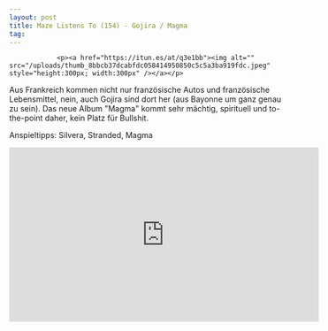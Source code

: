 ```yaml
---
layout: post
title: Maze Listens To (154) - Gojira / Magma
tag: 
---
```



                <p><a href="https://itun.es/at/q3e1bb"><img alt="" src="/uploads/thumb_8bbcb37dcabfdc058414950850c5c5a3ba919fdc.jpeg" style="height:300px; width:300px" /></a></p>
<p><span class="glyphicon glyphicon-star"></span><span class="glyphicon glyphicon-star"></span><span class="glyphicon glyphicon-star"></span><span class="glyphicon glyphicon-star"></span><span class="glyphicon glyphicon-star"></span></p>
<p>Aus Frankreich kommen nicht nur franz&ouml;sische Autos und franz&ouml;sische Lebensmittel, nein, auch Gojira sind dort her (aus Bayonne um ganz genau zu sein). Das neue Album &quot;Magma&quot; kommt sehr m&auml;chtig, spirituell und to-the-point daher, kein Platz f&uuml;r Bullshit.</p>
<p>Anspieltipps: Silvera, Stranded, Magma</p>
<p><iframe frameborder="0" height="315" src="https://www.youtube.com/embed/iVvXB-Vwnco" width="560"></iframe></p>
            
